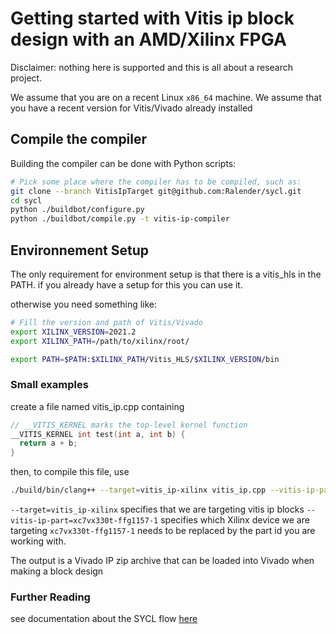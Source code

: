 Getting started with Vitis ip block design with an AMD/Xilinx FPGA
===================================================================================

Disclaimer: nothing here is supported and this is all about a research
project.

We assume that you are on a recent Linux `x86_64` machine.
We assume that you have a recent version for Vitis/Vivado already installed

## Compile the compiler

Building the compiler can be done with Python scripts:

```bash
# Pick some place where the compiler has to be compiled, such as:
git clone --branch VitisIpTarget git@github.com:Ralender/sycl.git
cd sycl
python ./buildbot/configure.py
python ./buildbot/compile.py -t vitis-ip-compiler
```

## Environnement Setup

The only requirement for environment setup is that there is a vitis_hls in the PATH.
if you already have a setup for this you can use it.

otherwise you need something like:
```bash
# Fill the version and path of Vitis/Vivado
export XILINX_VERSION=2021.2
export XILINX_PATH=/path/to/xilinx/root/

export PATH=$PATH:$XILINX_PATH/Vitis_HLS/$XILINX_VERSION/bin
```

### Small examples

create a file named vitis_ip.cpp containing

```cpp
// __VITIS_KERNEL marks the top-level kernel function
__VITIS_KERNEL int test(int a, int b) {
  return a + b;
}
```

then, to compile this file, use 
```bash
./build/bin/clang++ --target=vitis_ip-xilinx vitis_ip.cpp --vitis-ip-part=xc7vx330t-ffg1157-1 -o adder.zip
```

 ``--target=vitis_ip-xilinx`` specifies that we are targeting vitis ip blocks
 ``--vitis-ip-part=xc7vx330t-ffg1157-1`` specifies which Xilinx device we are targeting ``xc7vx330t-ffg1157-1`` needs to be replaced by the part id you are working with.

 The output is a Vivado IP zip archive that can be loaded into Vivado when making a block design

### Further Reading

see documentation about the SYCL flow [here](GettingStartedXilinxFPGA.md)
